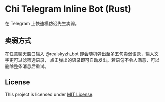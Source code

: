 # Chi Telegram Inline Bot (Rust)

在 Telegram 上快速模仿迟先生卖弱。

## 卖弱方式

在任意聊天窗口输入 @realskyzh_bot 即会随机弹出至多五句卖弱语录，输入文字更可过滤筛选语录，
点击弹出的语录即可自动发出。若语句不令人满意，可以删除整条消息后重试。

## License

This project is licensed under [MIT License](LICENSE).